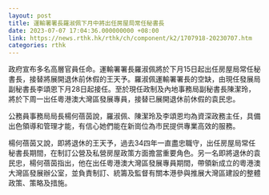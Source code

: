 ```yaml
---
layout: post
title: 運輸署署長羅淑佩下月中將出任房屋局常任秘書長
date: 2023-07-07 17:04:36.000000000 +08:00
link: https://news.rthk.hk/rthk/ch/component/k2/1707918-20230707.htm
categories: rthk
---
```


政府宣布多名高層官員任命。運輸署署長羅淑佩將於下月15日起出任房屋局常任秘書長，接替將展開退休前休假的王天予。羅淑佩運輸署署長的空缺，由現任發展局副秘書長李頌恩下月28日起接任。至於現任政制及內地事務局副秘書長陳潔玲，將於下周一出任粵港澳大灣區發展專員，接替已展開退休前休假的袁民忠。

公務員事務局局長楊何蓓茵說，羅淑佩、陳潔玲及李頌恩均為資深政務主任，具備出色領導和管理才能，有信心她們能在新崗位為市民提供專業高效的服務。

楊何蓓茵又說，即將退休的王天予，過去34四年一直盡忠職守，出任房屋局常任秘書長期間，在制訂公營及私營房屋政策方面擔當重要角色。另一名即將退休的袁民忠，楊何蓓茵指出，他在出任粵港澳大灣區發展專員期間，帶領新成立的粵港澳大灣區發展辦公室，並負責制訂、統籌及監督有關本港參與推展大灣區建設的整體政策、策略及措施。
